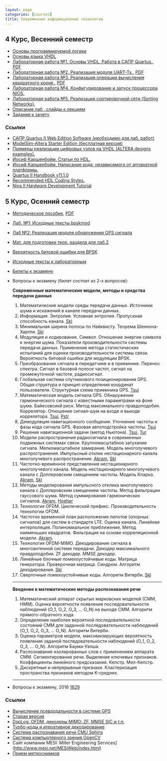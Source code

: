 ```yaml
---
layout: page
categories: [courses]
title: Современные информационные технологии
---
```


## 4 Курс, Весенний семестр
 * [Основы программируемой логики](https://docs.google.com/present/view?id=dcx4qdgc_132c2vh7qg3)
 * [Основы языка VHDL](https://docs.google.com/present/view?id=dcx4qdgc_163f6q35qf7)
 *  [Лабораторная работа №1. Основы VHDL. Работа в САПР Quartus.](https://docs.google.com/document/pub?id=1h_mMCZhH4qYzML3--U0fRQiymqFB_uLL0aZ8snzKdrg), [PDF](https://drive.google.com/open?id=1wm6AeV3mJsxxyu8Uizn1div9Isu4uHp1)
 * [Лабораторная работа №2. Реализация модуля UART-Tx.](https://docs.google.com/document/pub?id=1qML6fJmSD0JTXawHoXs2MW4NHxaI84Sz2DHT9cD3gEo), [PDF](https://drive.google.com/open?id=1z9F2yRHq_c56rDvTFB8qqZY40dAy2y2W)
 * [Лабораторная работа №3. Реализация операции вычисления квадратного корня.](https://docs.google.com/document/pub?id=1Wu-rjeS1kxsj8T4LKMNNyPlkHWLoeuFIwkAKynbuNug), [PDF](https://drive.google.com/open?id=1O1HfaR-Esenb5yuHfqUNijeeabZeferl)
 * [Лабораторная работа №4. Конфигурирование и запуск процессора NIOS.](https://docs.google.com/document/pub?id=1oS-kBA1_fLkg0-wFWXIgJ2sFz-oWgBntVBVULNbyPlE)
 * [Лабораторная работа №5. Реализация сортировочной сети (Sorting Networks).](https://docs.google.com/document/pub?id=1_OV8cD6ruH07wWdhWRe5Pd8CXUznIYas6fcfADt1XzA)
 * [Описание лаб., слайды к лекциям](https://docs.google.com/document/pub?id=1DzNOr19iTuN79injqUeVmRvkSejjTAQS7L49qOTiKMQ)
 * [Задания к зачету](https://drive.google.com/open?id=1DdJxuA3torufp-1ntknlLu_2xprJLin8)

### Ссылки
 * [САПР Quartus II Web Edition Software (необходимо для лаб. работ)](https://www.altera.com/download/software/quartus-ii-we)
 * [ModelSim-Altera Starter Edition  (бесплатная версия)](http://www.altera.com/products/software/quartus-ii/modelsim/qts-modelsim-index.html)
 * [Примеры реализации цифровых узлов на VHDL (ALTERA designs examples).](http://wl.altera.com/support/examples/vhdl/vhdl.html)
 * [Иосиф Каршенбойм. Статьи по HDL.](http://iosifk.narod.ru/articles.html)
 * [Иосиф Каршенбойм. Написание кода, независимого от аппаратной платформы.](http://iosifk.narod.ru/hdl_coding/hdl_coding_7_kit_9_08.pdf)
 * [Quartus II Handbook v11.1.0](http://www.altera.com/literature/lit-qts.jsp)
 * [Recommended HDL Coding Styles.](http://www.altera.com/literature/hb/qts/qts_qii51007.pdf)
 * [Nios II Hardware Development Tutorial](http://www.altera.com/literature/tt/tt_nios2_hardware_tutorial.pdf)

## 5 Курс, Осенний семестр
 * [Методическое пособие](http://docs.google.com/View?id=dcx4qdgc_99htngxmhk), [PDF](https://docs.google.com/file/d/0B2bD1_LXPeFjZWtkWEVGelM3MXM/edit?usp=sharing)
 * [Лаб. №1: Исходные тексты bpskmod](https://github.com/estel1/it6/tree/master/f1629/bpsksim2)
 * [Лаб №2: Реализация модуля обнаружения GPS сигнала](http://docs.google.com/View?id=dcx4qdgc_33d4659mdh)
 * [Мат. для подготовки теор. раздела для лаб.2](https://drive.google.com/open?id=10TCtKaQVkX34AVshGuymq7bhVp7U3H8V)
 * [Вероятность битовой ошибки для BPSK](https://drive.google.com/open?id=1tso77VhDIfQlAUhVlD_rfAkIRlIsJHBQ)
 * [Исходные тексты к лабораторным](https://github.com/RF-Lab/lab_sources)
 * [Билеты к экзамену](http://it6-1629.narod.ru/DAT/b1629_2011.xlsx)
 * Вопросы к экзамену (билет состоит из 2-х вопросов):

    **Современные математические модели, методы и средства передачи данных**
    1. Математические модели среды передачи данных. Источники шума и искажений в канале передачи данных.
    2. Информация. Энтропия. Условная энтропия. Пропускная способность канала. [Skl](http://www.ozon.ru/context/detail/id/3591937/)
    3. Минимальная ширина полосы по Найквисту. Теорема Шеннона-Хартли. [Skl](http://www.ozon.ru/context/detail/id/3591937/)
    4. Модуляция и кодирование. Символ. Отношение энергии символа к энергии шума. Показатели производительности системы передачи данных. Применение метода статистических испытаний для оценки производительности системы связи. Вероятность битовой ошибки для модуляции BPSK.
    5. Преобразование сигнала в передатчике и в приемнике. Перенос спектра. Сигнал в базовой полосе частот, сигнал на промежуточной частоте, радиосигнал.
    6. Глобальная система спутникового позиционирования GPS. Общая структура и принцип определения координат пользователя. Структурная схема приемника GPS. [Tsui](http://www.twirpx.com/file/65426/)
    7. Математическая модель сигнала GPS. Обнаружение гармонического сигнала с известными параметрами на фоне шума. Байесовсикй риск. Метод максимального правдоподобия. Коррелятор. Отношение сигнал-шум на входе и выходе коррелятора. [Tsui](http://www.twirpx.com/file/65426/), [Pstr](http://books.tr200.ru/v.php?id=1500831)
    8. Демодуляция навигационного сообщения. Уточнение частоты и фазы кода сигнала GPS. Фазовая автоподстройка частоты. [Tsui](http://www.twirpx.com/file/65426/)
    9. Решение навигационной задачи (метод Ньютона).  [Tsui](http://www.twirpx.com/file/65426/), [Tur](http://my-shop.ru/shop/books/122194.html)
    10. Модели распространения радиосигнала в современных подвижных системах связи. Крупномасштабное затухание сигнала. Мелкомасштабное замирание. Модель многолучевого распространения. Импульсный отклик нестационарного канала многолучевого распространения. [Akram](http://www2.imm.dtu.dk/pubdb/views/publication_details.php?id=5405), [Skl](http://www.ozon.ru/context/detail/id/3591937/)
    11. Частотно-временное представление нестационарного многолучевого канала. Модель нестационарного многолучевого канала с Доплеровским смещением частоты. Модель Кларка. [Akram](http://www2.imm.dtu.dk/pubdb/views/publication_details.php?id=5405), [Skl](http://www.ozon.ru/context/detail/id/3591937/)
    12. Методы моделирования импульсного отклика многолучевого канала с Доплеровским смещением частоты. Метод фильтрации гауссового шума. Метод суммирования гармонических сигналов. [Akram](http://www2.imm.dtu.dk/pubdb/views/publication_details.php?id=5405), [Hoeher](http://www-ict.tf.uni-kiel.de/download/Hoeher_IEEE_Trans_Veh_Technol_1992.pdf)
    13. Технология OFDM. Циклический префикс. Производительность технологии OFDM. 
    14. Частотно временной план расположения пилотов (опорных сигналов) для систем в стандарте LTE. Оценка канала. Линейная интерполяция. Полиномиальное приближение. Метод наименьших квадратов. Фильтрация на основе корреляционной модели. [Akram](http://www2.imm.dtu.dk/pubdb/views/publication_details.php?id=5405).
    15. Технология OFDM-MIMO. Декодирование сигнала в многоантенной системе передачи. Декодер максимального правдоподобия. ZF декодер. MMSE декодер.
    16. Линейные блочные помехоустойчивые коды. Матрица генератора. Проверочная матрица. Синдром. Алгоритм декодирования. [Skl](http://www.ozon.ru/context/detail/id/3591937/)
    17. Сверточные помехоустойчивые коды. Алгоритм Витерби. [Skl](http://www.ozon.ru/context/detail/id/3591937/)

    ---

    **Введение в математические методы распознавания речи**
    1. Математический аппарат скрытых марковских моделей (СММ, HMM). Оценка вероятности появления последовательности наблюдений (O_1, O_2, O_3, ... O_N) на выходе СММ. Алгоритм прямого-обратного хода.
    2. Определение наиболее вероятной последовательности состояний СММ для заданной последовательности наблюдений (O_1, O_2, O_3, ... O_N). Алгоритм Витерби.
    3. Оценка параметров модели, максимизирующих вероятность появления заданой последовательности наблюдений (O_1, O_2, O_3, ... O_N). Алгоритм Баума-Уэлша.
    4. Распознавание изолированных слов с применением аппарата СММ. Сегментирование речи. Выделение ключевых признаков. Коэффициенты линейного предсказания. Кепстр. Мел-Кепстр.
    5. Дискретные и непрерывные признаки. Кластеризация пространства признаков методом K-средних.

    ---
    
 * Вопросы к экзамену, 2016 [1629](/courses_content/1629_new_info_tech_questions_2016)

### Ссылки
 * [Вычисление псевдодальности в системе GPS](http://www.insidegnss.com/auto/IGM_janfeb12-Solutions.pdf)
 * [Старая версия](http://it6-1629.narod.ru/)
 * [DspLog: OFDM, декодеры MIMO: ZF, MMSE SIC и т.п.](http://www.dsplog.com/)
 * [Турбо-коды и итеративное декодирование](http://www.rphf.spbstu.ru/dsp/lib/var_Turbo.pdf)
 * [Система распознавания речи CMU Sphinx](http://cmusphinx.sourceforge.net)
 * [Система компьютерного зрения OpenCV](http://opencv.org/)
 * Сайт компании MESI: Miller Engineering Services](http://www.mesi.net/MESiWeb/index.html)
 * [Прием метеоснимков](http://r4uab.ru/?topic=%D0%BF%D1%80%D0%B8%D1%91%D0%BC-%D0%BC%D0%B5%D1%82%D0%B5%D0%BE%D1%81%D0%BD%D0%B8%D0%BC%D0%BA%D0%BE%D0%B2-%D1%81-meteor-m2)